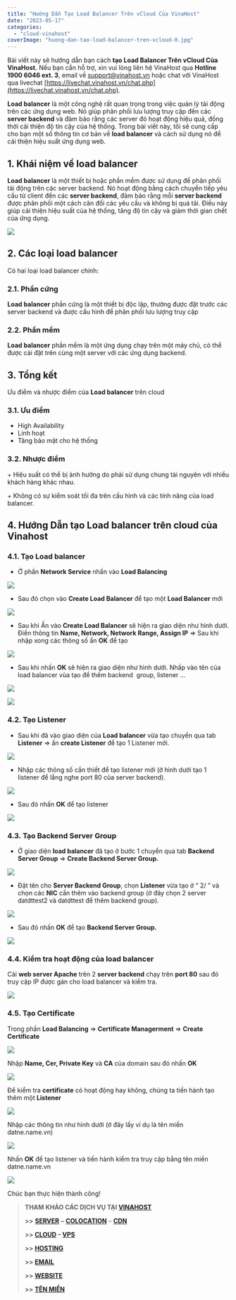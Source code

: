 ```yaml
---
title: "Hướng Dẫn Tạo Load Balancer Trên vCloud Của VinaHost"
date: "2023-05-17"
categories: 
  - "cloud-vinahost"
coverImage: "huong-dan-tao-load-balancer-tren-vcloud-0.jpg"
---
```


Bài viết này sẽ hướng dẫn bạn cách **tạo Load Balancer Trên vCloud Của VinaHost.** Nếu bạn cần hỗ trợ, xin vui lòng liên hệ VinaHost qua **Hotline 1900 6046 ext. 3**, email về [support@vinahost.vn](mailto:support@vinahost.vn) hoặc chat với VinaHost qua livechat [https://livechat.vinahost.vn/chat.php](https://livechat.vinahost.vn/chat.php).

**Load balancer** là một công nghệ rất quan trọng trong việc quản lý tải động trên các ứng dụng web. Nó giúp phân phối lưu lượng truy cập đến các **server backend** và đảm bảo rằng các server đó hoạt động hiệu quả, đồng thời cải thiện độ tin cậy của hệ thống. Trong bài viết này, tôi sẽ cung cấp cho bạn một số thông tin cơ bản về **load balancer** và cách sử dụng nó để cải thiện hiệu suất ứng dụng web.

## 1\. Khái niệm về load balancer

**Load balancer** là một thiết bị hoặc phần mềm được sử dụng để phân phối tải động trên các server backend. Nó hoạt động bằng cách chuyển tiếp yêu cầu từ client đến các **server backend**, đảm bảo rằng mỗi **server backend** được phân phối một cách cân đối các yêu cầu và không bị quá tải. Điều này giúp cải thiện hiệu suất của hệ thống, tăng độ tin cậy và giảm thời gian chết của ứng dụng.

![](images/huong-dan-tao-load-balancer-tren-vcloud-1.png)

## 2\. Các loại load balancer

Có hai loại load balancer chính:

### 2.1. Phần cứng

**Load balancer** phần cứng là một thiết bị độc lập, thường được đặt trước các server backend và được cấu hình để phân phối lưu lượng truy cập

### 2.2. Phần mềm

**Load balancer** phần mềm là một ứng dụng chạy trên một máy chủ, có thể được cài đặt trên cùng một server với các ứng dụng backend.

## 3\. Tổng kết

Ưu điểm và nhược điểm của **Load balancer** trên cloud

### 3.1. Ưu điểm

- High Availability
- Linh hoạt
- Tăng bảo mật cho hệ thống

### 3.2. Nhược điểm

\+ Hiệu suất có thể bị ảnh hưởng do phải sử dụng chung tài nguyên với nhiều khách hàng khác nhau.

\+ Không có sự kiểm soát tối đa trên cấu hình và các tính năng của load balancer.

## 4\. Hướng Dẫn tạo Load balancer trên cloud của Vinahost

### 4.1. Tạo Load balancer

- Ở phần **Network Service** nhấn vào **Load Balancing**

![](images/huong-dan-tao-load-balancer-tren-vcloud-2.png)

- Sau đó chọn vào **Create Load Balancer** để tạo một **Load Balancer** mới

![](images/huong-dan-tao-load-balancer-tren-vcloud-3.png)

- Sau khi Ấn vào **Create Load Balancer** sẽ hiện ra giao diện như hình dưới. Điền thông tin **Name, Network, Network Range, Assign IP** => Sau khi nhập xong các thông số ấn **OK** để tạo

![](images/huong-dan-tao-load-balancer-tren-vcloud-4.png)

- Sau khi nhấn **OK** sẽ hiện ra giao diện như hình dưới. Nhấp vào tên của load balancer vùa tạo để thêm backend  group, listener …

![](images/huong-dan-tao-load-balancer-tren-vcloud-5.png)

![](images/huong-dan-tao-load-balancer-tren-vcloud-6.png)

### 4.2. Tạo Listener

- Sau khi đã vào giao diện của **Load balancer** vừa tạo chuyển qua tab **Listener** => ấn **create Listener** để tạo 1 Listener mới.

![](images/huong-dan-tao-load-balancer-tren-vcloud-7.png)

- Nhập các thông số cần thiết để tạo listener mới (ở hình dưới tạo 1 listener để lắng nghe port 80 của server backend).

![](images/huong-dan-tao-load-balancer-tren-vcloud-8.png)

- Sau đó nhấn **OK** để tạo listener

![](images/huong-dan-tao-load-balancer-tren-vcloud-9.png)

### 4.3. Tạo Backend Server Group

- Ở giao diện **load balancer** đã tạo ở bước 1 chuyển qua tab **Backend Server Group** => **Create Backend Server Group.**

![](images/huong-dan-tao-load-balancer-tren-vcloud-10.png)

- Đặt tên cho **Server Backend Group**, chọn **Listener** vừa tạo ở “ 2/ ” và chọn các **NIC** cần thêm vào backend group (ở đây chọn 2 server datdttest2 và datdttest để thêm backend group).

![](images/huong-dan-tao-load-balancer-tren-vcloud-11.png)

- Sau đó nhấn **OK** để tạo **Backend Server Group.**

![](images/huong-dan-tao-load-balancer-tren-vcloud-12.png)

### 4.4. Kiểm tra hoạt động của load balancer

Cài **web server Apache** trên 2 **server backend** chạy trên **port 80** sau đó truy cập IP được gán cho load balancer và kiểm tra.

![](images/huong-dan-tao-load-balancer-tren-vcloud-13.png)

### 4.5. Tạo Certificate

Trong phần **Load Balancing** => **Certificate Managerment** => **Create Certificate**

![](images/huong-dan-tao-load-balancer-tren-vcloud-14.png)

Nhập **Name, Cer, Private Key** và **CA** của domain sau đó nhấn **OK**

![](images/huong-dan-tao-load-balancer-tren-vcloud-15.png)

Để kiểm tra **certificate** có hoạt động hay không, chúng ta tiến hành tạo thêm một **Listener**

![](images/huong-dan-tao-load-balancer-tren-vcloud-16.png)

Nhập các thông tin như hình dưới (ở đây lấy ví dụ là tên miền datne.name.vn)

![](images/huong-dan-tao-load-balancer-tren-vcloud-17.png)

Nhấn **OK** để tạo listener và tiến hành kiểm tra truy cập bằng tên miền datne.name.vn

![](images/huong-dan-tao-load-balancer-tren-vcloud-18.png)

Chúc bạn thực hiện thành công!

> **THAM KHẢO CÁC DỊCH VỤ TẠI [VINAHOST](https://kb.vinahost.vn/)**
> 
> **\>>** [**SERVER**](https://vinahost.vn/thue-may-chu-rieng/) **–** [**COLOCATION**](https://vinahost.vn/colocation.html) – [**CDN**](https://vinahost.vn/dich-vu-cdn-chuyen-nghiep)
> 
> **\>> [CLOUD](https://vinahost.vn/cloud-server-gia-re/) – [VPS](https://vinahost.vn/vps-ssd-chuyen-nghiep/)**
> 
> **\>> [HOSTING](https://vinahost.vn/wordpress-hosting)**
> 
> **\>> [EMAIL](https://vinahost.vn/email-hosting)**
> 
> **\>> [WEBSITE](http://vinawebsite.vn/)**
> 
> **\>> [TÊN MIỀN](https://vinahost.vn/ten-mien-gia-re/)**

